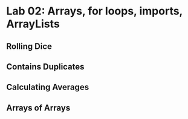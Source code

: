 # Lab 02: Arrays, for loops, imports, ArrayLists

## Rolling Dice

## Contains Duplicates

## Calculating Averages

## Arrays of Arrays
